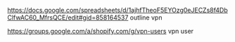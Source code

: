 https://docs.google.com/spreadsheets/d/1ajhfTheoF5EYOzg0eJECZs8f4DbClfwAC60_MfrsQCE/edit#gid=858164537
outline vpn

https://groups.google.com/a/shopify.com/g/vpn-users
vpn user
